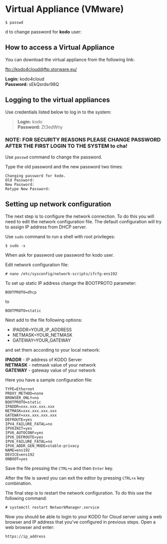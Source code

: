 # Virtual Appliance \(VMware\)

```text
$ passwd
```

d to change password for **kodo** user:

## How to access a Virtual Appliance

You can download the virtual appliance from the following link:

[ftp://kodo4cloud@ftp.storware.eu/](ftp://kodo4cloud@ftp.storware.eu/)

**Login:** kodo4cloud  
**Password:** sEkQsrdsr98Q

## Logging to the virtual appliances



Use credentials listed below to log in to the system:

> **Login:** kodo  
> **Password:** Zt3edWny

### NOTE: FOR SECURITY REASONS PLEASE CHANGE PASSWORD AFTER THE FIRST LOGIN TO THE SYSTEM to cha!

Use `passwd` command to change the password.

Type the old password and the new password two times:

```text
Changing password for kodo.
Old Password:
New Password:
Retype New Password:
```

## Setting up network configuration

The next step is to configure the network connection. To do this you will need to edit the network configuration file. The default configuration will try to assign IP address from DHCP server.

Use `sudo` command to run a shell with root privileges:

```text
$ sudo -s
```

When ask for password use password for kodo user.

Edit network configuration file:

```text
# nano /etc/sysconfig/network-scripts/ifcfg-ens192
```

To set up static IP address change the BOOTPROTO parameter:

```text
BOOTPROTO=dhcp
```

to

```text
BOOTPROTO=static
```

Next add to the file  following options:

* IPADDR=YOUR\_IP\_ADDRESS
* NETMASK=YOUR\_NETMASK
* GATEWAY=YOUR\_GATEWAY

and set them according to your local network: 

**IPADDR** - IP address of KODO Server  
**NETMASK** - netmask value of your network  
**GATEWAY** - gateway value of your network

Here you have a sample configuration file:

```text
TYPE=Ethernet
PROXY_METHOD=none
BROWSER_ONLY=no
BOOTPROTO=static
IPADDR=xxx.xxx.xxx.xxx
NETMASK=xxx.xxx.xxx.xxx
GATEWAY=xxx.xxx.xxx.xxx
DEFROUTE=yes
IPV4_FAILURE_FATAL=no
IPV6INIT=yes
IPV6_AUTOCONF=yes
IPV6_DEFROUTE=yes
IPV6_FAILURE_FATAL=no
IPV6_ADDR_GEN_MODE=stable-privacy
NAME=ens192
DEVICE=ens192
ONBOOT=yes
```

Save the file pressing the `CTRL+o` and then `Enter` key.

After the file is saved you can exit the editor by pressing `CTRL+x` key combination.

The final step is to restart the network configuration. To do this use the following command:

```text
# systemctl restart NetworkManager.service
```

Now you should be able to login to your KODO for Cloud server using a web browser and IP address that you've configured in previous steps. Open a web browser and enter:

```text
https://ip_address
```

